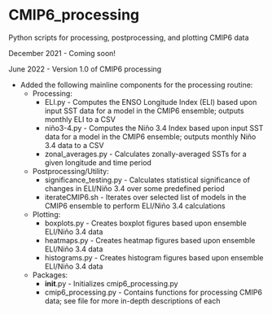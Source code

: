 # CMIP6_processing
Python scripts for processing, postprocessing, and plotting CMIP6 data

December 2021 - Coming soon!

June 2022 - Version 1.0 of CMIP6 processing
 - Added the following mainline components for the processing routine:
   - Processing:
     - ELI.py - Computes the ENSO Longitude Index (ELI) based upon input SST data for a model in the CMIP6 ensemble; outputs monthly ELI to a CSV
     - niño3-4.py - Computes the Niño 3.4 Index based upon input SST data for a model in the CMIP6 ensemble; outputs monthly Niño 3.4 data to a CSV
     - zonal_averages.py - Calculates zonally-averaged SSTs for a given longitude and time period
   - Postprocessing/Utility:  
     - significance_testing.py - Calculates statistical significance of changes in ELI/Niño 3.4 over some predefined period
     - iterateCMIP6.sh - Iterates over selected list of models in the CMIP6 ensemble to perform ELI/Niño 3.4 calculations
   - Plotting:
     - boxplots.py - Creates boxplot figures based upon ensemble ELI/Niño 3.4 data
     - heatmaps.py - Creates heatmap figures based upon ensemble ELI/Niño 3.4 data
     - histograms.py - Creates histogram figures based upon ensemble ELI/Niño 3.4 data
   - Packages:
     - __init__.py - Initializes cmip6_processing.py
     - cmip6_processing.py - Contains functions for processing CMIP6 data; see file for more in-depth descriptions of each
   
